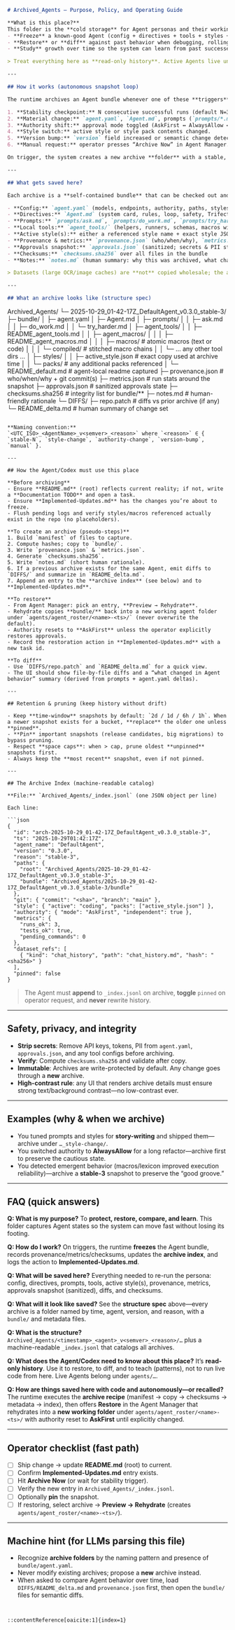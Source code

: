 ```markdown
# Archived_Agents — Purpose, Policy, and Operating Guide

**What is this place?**  
This folder is the **cold storage** for Agent personas and their working bundles. It exists to:  
- **Freeze** a known-good Agent (config + directives + tools + styles + prompts) at a point in time.  
- **Restore** or **diff** against past behavior when debugging, rolling back, or auditing.  
- **Study** growth over time so the system can learn from past successes/failures without dragging old logic into the present.

> Treat everything here as **read-only history**. Active Agents live under `agents/…`; only **snapshots** live here. :contentReference[oaicite:0]{index=0}

---

## How it works (autonomous snapshot loop)

The runtime archives an Agent bundle whenever one of these **triggers** fires:

1. **Stability checkpoint:** N consecutive successful runs (default N=3) with all post-checks passing.
2. **Material change:** `agent.yaml`, `Agent.md`, prompts (`prompts/*.md`), tools, or styles changed and shipped.
3. **Authority shift:** approval mode toggled (AskFirst ↔ AlwaysAllow ↔ Independent).
4. **Style switch:** active style or style pack contents changed.
5. **Version bump:** `version` field increased or semantic change detected.
6. **Manual request:** operator presses “Archive Now” in Agent Manager.

On trigger, the system creates a new archive **folder** with a stable, sortable name and an index entry (see below). It also writes an **Implemented-Updates** entry linking to the archive location and records a short rationale.

---

## What gets saved here?

Each archive is a **self-contained bundle** that can be checked out and re-run (with approvals gated). It includes:

- **Config:** `agent.yaml` (models, endpoints, authority, paths, styles)
- **Directives:** `Agent.md` (system card, rules, loop, safety, Trifecta duties)
- **Prompts:** `prompts/ask.md`, `prompts/do_work.md`, `prompts/try_harder.md`, etc.
- **Local tools:** `agent_tools/` (helpers, runners, schemas, macros with usage notes)
- **Active style(s):** either a referenced style name + exact style JSON(s) copied into the bundle under `styles/`
- **Provenance & metrics:** `provenance.json` (who/when/why), `metrics.json` (run counts, pass/fail, latency)
- **Approvals snapshot:** `approvals.json` (sanitized; secrets & PII stripped)
- **Checksums:** `checksums.sha256` over all files in the bundle
- **Notes:** `notes.md` (human summary: why this was archived, what changed)

> Datasets (large OCR/image caches) are **not** copied wholesale; the archive keeps **references** and verified **hashes** for reproducibility. The Agent can lazily rehydrate from dataset storage if needed.

---

## What an archive looks like (structure spec)

```

Archived_Agents/
└─ 2025-10-29_01-42-17Z_DefaultAgent_v0.3.0_stable-3/
├─ bundle/
│  ├─ agent.yaml
│  ├─ Agent.md
│  ├─ prompts/
│  │  ├─ ask.md
│  │  ├─ do_work.md
│  │  └─ try_harder.md
│  ├─ agent_tools/
│  │  ├─ README_agent_tools.md
│  │  ├─ agent_macros/
│  │  │  ├─ README_agent_macros.md
│  │  │  ├─ macros/              # atomic macros (text or code)
│  │  │  └─ compiled/            # stitched macro chains
│  │  └─ … any other tool dirs …
│  ├─ styles/
│  │  ├─ active_style.json       # exact copy used at archive time
│  │  └─ packs/                   # any additional packs referenced
│  └─ README_default.md           # agent-local readme captured
├─ provenance.json                # who/when/why + git commit(s)
├─ metrics.json                   # run stats around the snapshot
├─ approvals.json                 # sanitized approvals state
├─ checksums.sha256               # integrity list for bundle/**
├─ notes.md                       # human-friendly rationale
└─ DIFFS/
├─ repo.patch                  # diffs vs prior archive (if any)
└─ README_delta.md             # human summary of change set

````

**Naming convention:**  
`<UTC_ISO>_<AgentName>_v<semver>_<reason>` where `<reason>` ∈ { `stable-N`, `style-change`, `authority-change`, `version-bump`, `manual` }.

---

## How the Agent/Codex must use this place

**Before archiving**
- Ensure **README.md** (root) reflects current reality; if not, write a **Documentation TODO** and open a task.
- Ensure **Implemented-Updates.md** has the changes you’re about to freeze.
- Flush pending logs and verify styles/macros referenced actually exist in the repo (no placeholders).

**To create an archive (pseudo-steps)**
1. Build `manifest` of files to capture.
2. Compute hashes; copy to `bundle/`.
3. Write `provenance.json` & `metrics.json`.
4. Generate `checksums.sha256`.
5. Write `notes.md` (short human rationale).
6. If a previous archive exists for the same Agent, emit diffs to `DIFFS/` and summarize in `README_delta.md`.
7. Append an entry to the **archive index** (see below) and to **Implemented-Updates.md**.

**To restore**
- From Agent Manager: pick an entry, **Preview → Rehydrate**.  
- Rehydrate copies **bundle/** back into a new working agent folder under `agents/agent_roster/<name>-<ts>/` (never overwrite the default).  
- Authority resets to **AskFirst** unless the operator explicitly restores approvals.  
- Record the restoration action in **Implemented-Updates.md** with a new task id.

**To diff**
- Use `DIFFS/repo.patch` and `README_delta.md` for a quick view.
- The UI should show file-by-file diffs and a “what changed in Agent behavior” summary (derived from prompts + agent.yaml deltas).

---

## Retention & pruning (keep history without drift)

- Keep **time-window** snapshots by default: `2d / 1d / 6h / 1h`. When a newer snapshot exists for a bucket, **replace** the older one unless **pinned**.
- **Pin** important snapshots (release candidates, big migrations) to bypass pruning.
- Respect **space caps**: when > cap, prune oldest **unpinned** snapshots first.
- Always keep the **most recent** snapshot, even if not pinned.

---

## The Archive Index (machine-readable catalog)

**File:** `Archived_Agents/_index.jsonl` (one JSON object per line)

Each line:

```json
{
  "id": "arch-2025-10-29_01-42-17Z_DefaultAgent_v0.3.0_stable-3",
  "ts": "2025-10-29T01:42:17Z",
  "agent_name": "DefaultAgent",
  "version": "0.3.0",
  "reason": "stable-3",
  "paths": {
    "root": "Archived_Agents/2025-10-29_01-42-17Z_DefaultAgent_v0.3.0_stable-3",
    "bundle": "Archived_Agents/2025-10-29_01-42-17Z_DefaultAgent_v0.3.0_stable-3/bundle"
  },
  "git": { "commit": "<sha>", "branch": "main" },
  "style": { "active": "coding", "packs": ["active_style.json"] },
  "authority": { "mode": "AskFirst", "independent": true },
  "metrics": {
    "runs_ok": 3,
    "tests_ok": true,
    "pending_commands": 0
  },
  "dataset_refs": [
    { "kind": "chat_history", "path": "chat_history.md", "hash": "<sha256>" }
  ],
  "pinned": false
}
````

> The Agent must **append** to `_index.jsonl` on archive, **toggle** `pinned` on operator request, and **never** rewrite history.

---

## Safety, privacy, and integrity

* **Strip secrets**: Remove API keys, tokens, PII from `agent.yaml`, `approvals.json`, and any tool configs before archiving.
* **Verify**: Compute `checksums.sha256` and validate after copy.
* **Immutable**: Archives are write-protected by default. Any change goes through a **new** archive.
* **High-contrast rule**: any UI that renders archive details must ensure strong text/background contrast—no low-contrast ever.

---

## Examples (why & when we archive)

* You tuned prompts and styles for **story-writing** and shipped them—archive under `…_style-change/`.
* You switched authority to **AlwaysAllow** for a long refactor—archive first to preserve the cautious state.
* You detected emergent behavior (macros/lexicon improved execution reliability)—archive a **stable-3** snapshot to preserve the “good groove.”

---

## FAQ (quick answers)

**Q: What is my purpose?**
To **protect, restore, compare, and learn**. This folder captures Agent states so the system can move fast without losing its footing.

**Q: How do I work?**
On triggers, the runtime **freezes** the Agent bundle, records provenance/metrics/checksums, updates the **archive index**, and logs the action to **Implemented-Updates.md**.

**Q: What will be saved here?**
Everything needed to re-run the persona: config, directives, prompts, tools, active style(s), provenance, metrics, approvals snapshot (sanitized), diffs, and checksums.

**Q: What will it look like saved?**
See the **structure spec** above—every archive is a folder named by time, agent, version, and reason, with a `bundle/` and metadata files.

**Q: What is the structure?**
`Archived_Agents/<timestamp>_<agent>_v<semver>_<reason>/…` plus a machine-readable `_index.jsonl` that catalogs all archives.

**Q: What does the Agent/Codex need to know about this place?**
It’s **read-only history**. Use it to restore, to diff, and to teach (patterns), not to run live code from here. Live Agents belong under `agents/…`.

**Q: How are things saved here with code and autonomously—or recalled?**
The runtime executes the **archive recipe** (manifest → copy → checksums → metadata → index), then offers **Restore** in the Agent Manager that rehydrates into a **new working folder** under `agents/agent_roster/<name>-<ts>/` with authority reset to **AskFirst** until explicitly changed.

---

## Operator checklist (fast path)

* [ ] Ship change → update **README.md** (root) to current.
* [ ] Confirm **Implemented-Updates.md** entry exists.
* [ ] Hit **Archive Now** (or wait for stability trigger).
* [ ] Verify the new entry in `Archived_Agents/_index.jsonl`.
* [ ] Optionally **pin** the snapshot.
* [ ] If restoring, select archive → **Preview → Rehydrate** (creates `agents/agent_roster/<name>-<ts>/`).

---

## Machine hint (for LLMs parsing this file)

* Recognize **archive folders** by the naming pattern and presence of `bundle/agent.yaml`.
* Never modify existing archives; propose a **new** archive instead.
* When asked to compare Agent behavior over time, load `DIFFS/README_delta.md` and `provenance.json` first, then open the `bundle/` files for semantic diffs.

```


::contentReference[oaicite:1]{index=1}
```
